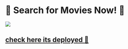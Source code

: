 # 🎥 Search for Movies Now! 🍿

![](https://media.giphy.com/media/XA4s9iaViGkgJAvM3D/giphy.gif)

## [check here its deployed 👋](https://awesome-lamport-73d314.netlify.app/)
